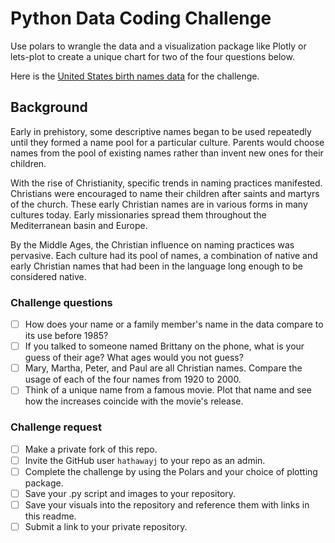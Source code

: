 # Python Data Coding Challenge

Use polars to wrangle the data and a visualization package like Plotly or lets-plot to create a unique chart for two of the four questions below.  

Here is the [United States birth names data](https://github.com/byuidatascience/data4names/raw/master/data-raw/names_year/names_year.csv) for the challenge.

## Background

Early in prehistory, some descriptive names began to be used repeatedly until they formed a name pool for a particular culture. Parents would choose names from the pool of existing names rather than invent new ones for their children.

With the rise of Christianity, specific trends in naming practices manifested. Christians were encouraged to name their children after saints and martyrs of the church. These early Christian names are in various forms in many cultures today. Early missionaries spread them throughout the Mediterranean basin and Europe.

By the Middle Ages, the Christian influence on naming practices was pervasive. Each culture had its pool of names, a combination of native and early Christian names that had been in the language long enough to be considered native.

### Challenge questions

- [ ] How does your name or a family member's name in the data compare to its use before 1985?
- [ ] If you talked to someone named Brittany on the phone, what is your guess of their age? What ages would you not guess?
- [ ] Mary, Martha, Peter, and Paul are all Christian names. Compare the usage of each of the four names from 1920 to 2000.
- [ ] Think of a unique name from a famous movie. Plot that name and see how the increases coincide with the movie's release.

### Challenge request

- [ ] Make a private fork of this repo.
- [ ] Invite the GitHub user `hathawayj` to your repo as an admin.
- [ ] Complete the challenge by using the Polars and your choice of plotting package.
- [ ] Save your .py script and images to your repository.
- [ ] Save your visuals into the repository and reference them with links in this readme.
- [ ] Submit a link to your private repository.
